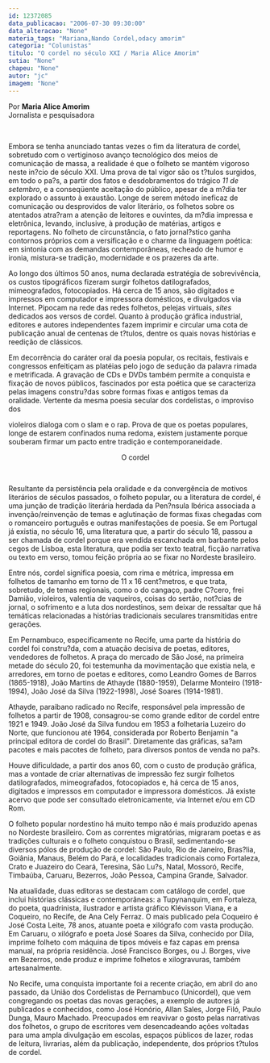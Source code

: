 ```yaml
---
id: 12372085
data_publicacao: "2006-07-30 09:30:00"
data_alteracao: "None"
materia_tags: "Mariana,Nando Cordel,odacy amorim"
categoria: "Colunistas"
titulo: "O cordel no século XXI / Maria Alice Amorim"
sutia: "None"
chapeu: "None"
autor: "jc"
imagem: "None"
---
```

<p>Por <strong>Maria Alice Amorim</strong><br />Jornalista e pesquisadora</p>

<p>&nbsp;<br /></p>

<p align="left">Embora se tenha anunciado tantas vezes o fim da literatura de cordel, sobretudo com o vertiginoso avan&ccedil;o tecnol&oacute;gico dos meios de comunica&ccedil;&atilde;o de massa, a realidade &eacute; que o folheto se mant&eacute;m vigoroso neste in?cio de s&eacute;culo XXI. Uma prova de tal vigor s&atilde;o os t?tulos surgidos, em todo o pa?s, a partir dos fatos e desdobramentos do tr&aacute;gico <em>11 de setembro</em>, e a conseq&uuml;ente aceita&ccedil;&atilde;o do p&uacute;blico, apesar de a m?dia ter explorado o assunto &agrave; exaust&atilde;o. Longe de serem m&eacute;todo ineficaz de comunica&ccedil;&atilde;o ou desprovidos de valor liter&aacute;rio, os folhetos sobre os atentados atra?ram a aten&ccedil;&atilde;o de leitores e ouvintes, da m?dia impressa e eletr&ocirc;nica, levando, inclusive, &agrave; produ&ccedil;&atilde;o de mat&eacute;rias, artigos e reportagens. No folheto de circunst&acirc;ncia, o fato jornal?stico ganha contornos pr&oacute;prios com a versifica&ccedil;&atilde;o e o charme da linguagem po&eacute;tica: em sintonia com as demandas contempor&acirc;neas, recheado de humor e ironia, mistura-se tradi&ccedil;&atilde;o, modernidade e os prazeres da arte.</p>

<p align="left">Ao longo dos &uacute;ltimos 50 anos, numa declarada estrat&eacute;gia de sobreviv&ecirc;ncia, os custos tipogr&aacute;ficos fizeram surgir folhetos datilografados, mimeografados, fotocopiados. H&aacute; cerca de 15 anos, s&atilde;o digitados e impressos em computador e impressora dom&eacute;sticos, e divulgados via Internet. Pipocam na rede das redes folhetos, pelejas virtuais, <em>sites</em> dedicados aos versos de cordel. Quanto &agrave; produ&ccedil;&atilde;o gr&aacute;fica industrial, editores e autores independentes fazem imprimir e circular uma cota de publica&ccedil;&atilde;o anual de centenas de t?tulos, dentre os quais novas hist&oacute;rias e reedi&ccedil;&atilde;o de cl&aacute;ssicos.</p>

<p align="left">Em decorr&ecirc;ncia do car&aacute;ter oral da poesia popular, os recitais, festivais e congressos enfeiti&ccedil;am as plat&eacute;ias pelo jogo de sedu&ccedil;&atilde;o da palavra rimada e metrificada. A grava&ccedil;&atilde;o de CDs e DVDs tamb&eacute;m permite a conquista e fixa&ccedil;&atilde;o de novos p&uacute;blicos, fascinados por esta po&eacute;tica que se caracteriza pelas imagens constru?das sobre formas fixas e antigos temas da oralidade. Vertente da mesma poesia secular dos cordelistas, o improviso dos</p>

<p>violeiros dialoga com o slam e o rap. Prova de que os poetas populares, longe de estarem confinados numa redoma, existem justamente porque souberam firmar um pacto entre tradi&ccedil;&atilde;o e contemporaneidade.</p>

<p align="center">O cordel</p>

<p>&nbsp;<br /></p>

<p align="left">Resultante da persist&ecirc;ncia pela oralidade e da converg&ecirc;ncia de motivos liter&aacute;rios de s&eacute;culos passados, o folheto popular, ou a literatura de cordel, &eacute; uma jun&ccedil;&atilde;o de tradi&ccedil;&atilde;o liter&aacute;ria herdada da Pen?nsula Ib&eacute;rica associada a inven&ccedil;&atilde;o/reinven&ccedil;&atilde;o de temas e aglutina&ccedil;&atilde;o de formas fixas chegadas com o romanceiro portugu&ecirc;s e outras manifesta&ccedil;&otilde;es de poesia. Se em Portugal j&aacute; existia, no s&eacute;culo 16, uma literatura que, a partir do s&eacute;culo 18, passou a ser chamada de cordel porque era vendida escanchada em barbante pelos cegos de Lisboa, esta literatura, que podia ser texto teatral, fic&ccedil;&atilde;o narrativa ou texto em verso, tomou fei&ccedil;&atilde;o pr&oacute;pria ao se fixar no Nordeste brasileiro.</p>

<p align="left">Entre n&oacute;s, cordel significa poesia, com rima e m&eacute;trica, impressa em folhetos de tamanho em torno de 11 x 16 cent?metros, e que trata, sobretudo, de temas regionais, como o do canga&ccedil;o, padre C?cero, frei Dami&atilde;o, violeiros, valentia de vaqueiros, coisas do sert&atilde;o, not?cias de jornal, o sofrimento e a luta dos nordestinos, sem deixar de ressaltar que h&aacute; tem&aacute;ticas relacionadas a hist&oacute;rias tradicionais seculares transmitidas entre gera&ccedil;&otilde;es.</p>

<p align="left">Em Pernambuco, especificamente no Recife, uma parte da hist&oacute;ria do cordel foi constru?da, com a atua&ccedil;&atilde;o decisiva de poetas, editores, vendedores de folhetos. A pra&ccedil;a do mercado de S&atilde;o Jos&eacute;, na primeira metade do s&eacute;culo 20, foi testemunha da movimenta&ccedil;&atilde;o que existia nela, e arredores, em torno de poetas e editores, como Leandro Gomes de Barros (1865-1918), Jo&atilde;o Martins de Athayde (1880-1959), Delarme Monteiro (1918-1994), Jo&atilde;o Jos&eacute; da Silva (1922-1998), Jos&eacute; Soares (1914-1981).</p>

<p align="left">Athayde, paraibano radicado no Recife, respons&aacute;vel pela impress&atilde;o de folhetos a partir de 1908, consagrou-se como grande editor de cordel entre 1921 e 1949. Jo&atilde;o Jos&eacute; da Silva fundou em 1953 a folhetaria Luzeiro do Norte, que funcionou at&eacute; 1964, considerada por Roberto Benjamin "a principal editora de cordel do Brasil". Diretamente das gr&aacute;ficas, sa?am pacotes e mais pacotes de folheto, para diversos pontos de venda no pa?s.</p>

<p align="left">Houve dificuldade, a partir dos anos 60, com o custo de produ&ccedil;&atilde;o gr&aacute;fica, mas a vontade de criar alternativas de impress&atilde;o fez surgir folhetos datilografados, mimeografados, fotocopiados e, h&aacute; cerca de 15 anos, digitados e impressos em computador e impressora dom&eacute;sticos. J&aacute; existe acervo que pode ser consultado eletronicamente, via Internet e/ou em CD Rom.</p>

<p align="left">O folheto popular nordestino h&aacute; muito tempo n&atilde;o &eacute; mais produzido apenas no Nordeste brasileiro. Com as correntes migrat&oacute;rias, migraram poetas e as tradi&ccedil;&otilde;es culturais e o folheto conquistou o Brasil, sedimentando-se diversos p&oacute;los de produ&ccedil;&atilde;o de cordel: S&atilde;o Paulo, Rio de Janeiro, Bras?lia, Goi&acirc;nia, Manaus, Bel&eacute;m do Par&aacute;, e localidades tradicionais como Fortaleza, Crato e Juazeiro do Cear&aacute;, Teresina, S&atilde;o Lu?s, Natal, Mossor&oacute;, Recife, Timba&uacute;ba, Caruaru, Bezerros, Jo&atilde;o Pessoa, Campina Grande, Salvador.</p>

<p align="left">Na atualidade, duas editoras se destacam com cat&aacute;logo de cordel, que inclui hist&oacute;rias cl&aacute;ssicas e contempor&acirc;neas: a Tupynanquim, em Fortaleza, do poeta, quadrinista, ilustrador e artista gr&aacute;fico Kl&eacute;visson Viana, e a Coqueiro, no Recife, de Ana Cely Ferraz. O mais publicado pela Coqueiro &eacute; Jos&eacute; Costa Leite, 78 anos, atuante poeta e xil&oacute;grafo com vasta produ&ccedil;&atilde;o. Em Caruaru, o xil&oacute;grafo e poeta Jos&eacute; Soares da Silva, conhecido por Dila, imprime folheto com m&aacute;quina de tipos m&oacute;veis e faz capas em prensa manual, na pr&oacute;pria resid&ecirc;ncia. Jos&eacute; Francisco Borges, ou J. Borges, vive em Bezerros, onde produz e imprime folhetos e xilogravuras, tamb&eacute;m artesanalmente.</p>

<p align="left">No Recife, uma conquista importante foi a recente cria&ccedil;&atilde;o, em abril do ano passado, da Uni&atilde;o dos Cordelistas de Pernambuco (Unicordel), que vem congregando os poetas das novas gera&ccedil;&otilde;es, a exemplo de autores j&aacute; publicados e conhecidos, como Jos&eacute; Hon&oacute;rio, Allan Sales, Jorge Fil&oacute;, Paulo Dunga, Mauro Machado. Preocupados em reavivar o gosto pelas narrativas dos folhetos, o grupo de escritores vem desencadeando a&ccedil;&otilde;es voltadas para uma ampla divulga&ccedil;&atilde;o em escolas, espa&ccedil;os p&uacute;blicos de lazer, rodas de leitura, livrarias, al&eacute;m da publica&ccedil;&atilde;o, independente, dos pr&oacute;prios t?tulos de cordel.</p>
